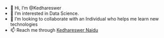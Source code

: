 - 👋 Hi, I’m @Kedhareswer
- 👀 I’m interested in Data Science.
- 💞️ I’m looking to collaborate with an Individual who helps me learn new technologies
- 📫 Reach me through [Kedhareswer Naidu](https://www.linkedin.com/in/kedhareswer-naidu/)

<!---
Kedhareswer/Kedhareswer is a ✨ special ✨ repository because its `README.md` (this file) appears on your GitHub profile.
You can click the Preview link to take a look at your changes.
--->
